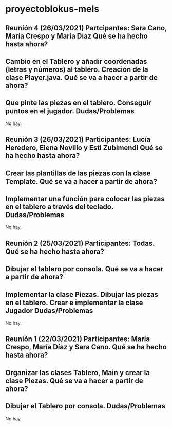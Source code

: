 # proyectoblokus-mels
Reunión 4 (26/03/2021)
Partcipantes: Sara Cano, María Crespo y María Díaz
Qué se ha hecho hasta ahora?
---
Cambio en el Tablero y añadir coordenadas (letras y números) al tablero.
Creación de la clase Player.java.
Qué se va a hacer a partir de ahora?
---
Que pinte las piezas en el tablero.
Conseguir puntos en el jugador.
Dudas/Problemas
---
No hay.

Reunión 3 (26/03/2021)
Participantes: Lucía Heredero, Elena Novillo y Esti Zubimendi
Qué se ha hecho hasta ahora?
---
Crear las plantillas de las piezas con la clase Template.
Qué se va a hacer a partir de ahora?
---
Implementar una función para colocar las piezas en el tablero a través del teclado.
Dudas/Problemas
---
No hay.

Reunión 2 (25/03/2021)
Participantes: Todas.
Qué se ha hecho hasta ahora?
---
Dibujar el tablero por consola.
Qué se va a hacer a partir de ahora?
---
Implementar la clase Piezas.
Dibujar las piezas en el tablero.
Crear e implementar la clase Jugador
Dudas/Problemas
---
No hay.

Reunión 1 (22/03/2021)
Participantes: María Crespo, María Díaz y Sara Cano.
Qué se ha hecho hasta ahora?
---
Organizar las clases Tablero, Main y crear la clase Piezas.
Qué se va a hacer a partir de ahora?
---
Dibujar el Tablero por consola.
Dudas/Problemas
---
No hay.

